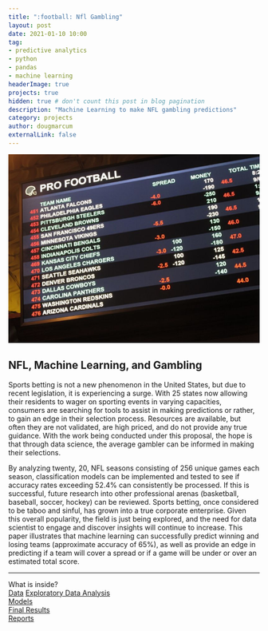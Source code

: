 ```yaml
---
title: ":football: Nfl Gambling"
layout: post
date: 2021-01-10 10:00
tag: 
- predictive analytics
- python
- pandas
- machine learning
headerImage: true
projects: true
hidden: true # don't count this post in blog pagination
description: "Machine Learning to make NFL gambling predictions"
category: projects
author: dougmarcum
externalLink: false
---
```


![Screenshot](/assets/images/nfl_bet.jpg)

## NFL, Machine Learning, and Gambling  
Sports betting is not a new phenomenon in the United States, but due to recent legislation, it is experiencing a surge. With 25 states now allowing their residents to wager on sporting events in varying capacities, consumers are searching for tools to assist in making predictions or rather, to gain an edge in their selection process. Resources are available, but often they are not validated, are high priced, and do not provide any true guidance. With the work being conducted under this proposal, the hope is that through data science, the average gambler can be informed in making their selections.  

By analyzing twenty, 20, NFL seasons consisting of 256 unique games each season, classification models can be implemented and tested to see if accuracy rates exceeding 52.4% can consistently be processed. If this is successful, future research into other professional arenas (basketball, baseball, soccer, hockey) can be reviewed. Sports betting, once considered to be taboo and sinful, has grown into a true corporate enterprise. Given this overall popularity, the field is just being explored, and the need for data scientist to engage and discover insights will continue to increase. This paper illustrates that machine learning can successfully predict winning and losing teams (approximate accuracy of 65%), as well as provide an edge in predicting if a team will cover a spread or if a game will be under or over an estimated total score.  

---

What is inside?  
[Data](https://github.com/MarcumDoug/NFL_Wagering-Predictive_Analysis/tree/main/Data)
[Exploratory Data Analysis](https://github.com/MarcumDoug/NFL_Wagering-Predictive_Analysis/tree/main/EDA)  
[Models](https://github.com/MarcumDoug/NFL_Wagering-Predictive_Analysis/tree/main/Models)  
[Final Results](https://github.com/MarcumDoug/NBA_MVP_Prediction/tree/main/Results)  
[Reports](https://github.com/MarcumDoug/NFL_Wagering-Predictive_Analysis/tree/main/Reports)
